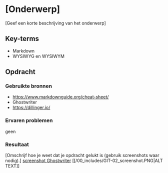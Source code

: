 # [Onderwerp]
[Geef een korte beschrijving van het onderwerp]

## Key-terms
- Markdown
- WYSIWYG en WYSIWYM 

## Opdracht
### Gebruikte bronnen
- https://www.markdownguide.org/cheat-sheet/
- Ghostwriter
- https://dillinger.io/

### Ervaren problemen
geen

### Resultaat

[Omschrijf hoe je weet dat je opdracht gelukt is (gebruik screenshots waar nodig).]
[screenshot Ghostwriter](techgrounds-kaman/00_includes/GIT-02_screenshot.PNG)
[[/00_includes/GIT-02_screenshot.PNG|ALT TEXT]]
